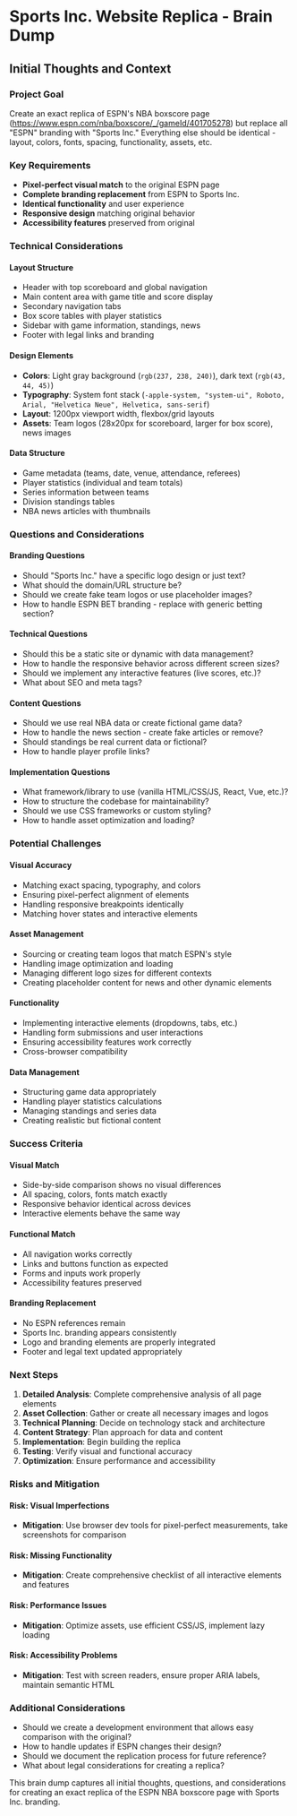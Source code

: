 # Sports Inc. Website Replica - Brain Dump

## Initial Thoughts and Context

### Project Goal
Create an exact replica of ESPN's NBA boxscore page (https://www.espn.com/nba/boxscore/_/gameId/401705278) but replace all "ESPN" branding with "Sports Inc." Everything else should be identical - layout, colors, fonts, spacing, functionality, assets, etc.

### Key Requirements
- **Pixel-perfect visual match** to the original ESPN page
- **Complete branding replacement** from ESPN to Sports Inc.
- **Identical functionality** and user experience
- **Responsive design** matching original behavior
- **Accessibility features** preserved from original

### Technical Considerations

#### Layout Structure
- Header with top scoreboard and global navigation
- Main content area with game title and score display
- Secondary navigation tabs
- Box score tables with player statistics
- Sidebar with game information, standings, news
- Footer with legal links and branding

#### Design Elements
- **Colors**: Light gray background (`rgb(237, 238, 240)`), dark text (`rgb(43, 44, 45)`)
- **Typography**: System font stack (`-apple-system, "system-ui", Roboto, Arial, "Helvetica Neue", Helvetica, sans-serif`)
- **Layout**: 1200px viewport width, flexbox/grid layouts
- **Assets**: Team logos (28x20px for scoreboard, larger for box score), news images

#### Data Structure
- Game metadata (teams, date, venue, attendance, referees)
- Player statistics (individual and team totals)
- Series information between teams
- Division standings tables
- NBA news articles with thumbnails

### Questions and Considerations

#### Branding Questions
- Should "Sports Inc." have a specific logo design or just text?
- What should the domain/URL structure be?
- Should we create fake team logos or use placeholder images?
- How to handle ESPN BET branding - replace with generic betting section?

#### Technical Questions
- Should this be a static site or dynamic with data management?
- How to handle the responsive behavior across different screen sizes?
- Should we implement any interactive features (live scores, etc.)?
- What about SEO and meta tags?

#### Content Questions
- Should we use real NBA data or create fictional game data?
- How to handle the news section - create fake articles or remove?
- Should standings be real current data or fictional?
- How to handle player profile links?

#### Implementation Questions
- What framework/library to use (vanilla HTML/CSS/JS, React, Vue, etc.)?
- How to structure the codebase for maintainability?
- Should we use CSS frameworks or custom styling?
- How to handle asset optimization and loading?

### Potential Challenges

#### Visual Accuracy
- Matching exact spacing, typography, and colors
- Ensuring pixel-perfect alignment of elements
- Handling responsive breakpoints identically
- Matching hover states and interactive elements

#### Asset Management
- Sourcing or creating team logos that match ESPN's style
- Handling image optimization and loading
- Managing different logo sizes for different contexts
- Creating placeholder content for news and other dynamic elements

#### Functionality
- Implementing interactive elements (dropdowns, tabs, etc.)
- Handling form submissions and user interactions
- Ensuring accessibility features work correctly
- Cross-browser compatibility

#### Data Management
- Structuring game data appropriately
- Handling player statistics calculations
- Managing standings and series data
- Creating realistic but fictional content

### Success Criteria

#### Visual Match
- Side-by-side comparison shows no visual differences
- All spacing, colors, fonts match exactly
- Responsive behavior identical across devices
- Interactive elements behave the same way

#### Functional Match
- All navigation works correctly
- Links and buttons function as expected
- Forms and inputs work properly
- Accessibility features preserved

#### Branding Replacement
- No ESPN references remain
- Sports Inc. branding appears consistently
- Logo and branding elements are properly integrated
- Footer and legal text updated appropriately

### Next Steps

1. **Detailed Analysis**: Complete comprehensive analysis of all page elements
2. **Asset Collection**: Gather or create all necessary images and logos
3. **Technical Planning**: Decide on technology stack and architecture
4. **Content Strategy**: Plan approach for data and content
5. **Implementation**: Begin building the replica
6. **Testing**: Verify visual and functional accuracy
7. **Optimization**: Ensure performance and accessibility

### Risks and Mitigation

#### Risk: Visual Imperfections
- **Mitigation**: Use browser dev tools for pixel-perfect measurements, take screenshots for comparison

#### Risk: Missing Functionality
- **Mitigation**: Create comprehensive checklist of all interactive elements and features

#### Risk: Performance Issues
- **Mitigation**: Optimize assets, use efficient CSS/JS, implement lazy loading

#### Risk: Accessibility Problems
- **Mitigation**: Test with screen readers, ensure proper ARIA labels, maintain semantic HTML

### Additional Considerations

- Should we create a development environment that allows easy comparison with the original?
- How to handle updates if ESPN changes their design?
- Should we document the replication process for future reference?
- What about legal considerations for creating a replica?

This brain dump captures all initial thoughts, questions, and considerations for creating an exact replica of the ESPN NBA boxscore page with Sports Inc. branding.
